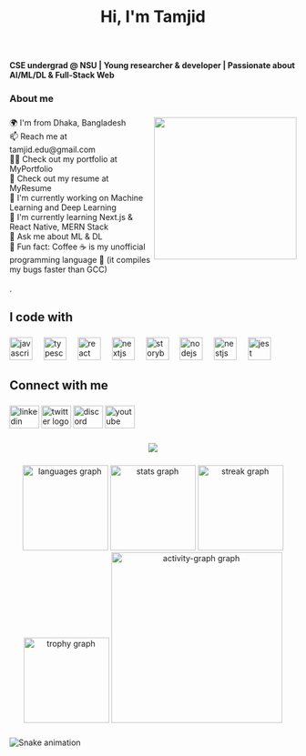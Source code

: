 <h1 align="center">Hi, I'm Tamjid</h1>

###

<br clear="both">

<h4 align="left">CSE undergrad @ NSU | Young researcher & developer | Passionate about AI/ML/DL & Full-Stack Web</h4>

###

<h3 align="left">About me</h3>

###

<img align="right" height="250" src="https://media2.giphy.com/media/v1.Y2lkPTc5MGI3NjExdnM3bHo5dzc2a2Q4N2NweWh2M3I1ZG8ydGc0bWJma3gzcjY3cHh5OSZlcD12MV9pbnRlcm5hbF9naWZfYnlfaWQmY3Q9Zw/ule4vhcY1xEKQ/giphy.gif"  />

###

<p align="left">🌍 I'm from Dhaka, Bangladesh<br>📫 Reach me at tamjid.edu@gmail.com<br>👨‍💻 Check out my portfolio at MyPortfolio<br>📄 Check out my resume at MyResume<br>🔭 I'm currently working on Machine Learning and Deep Learning<br>🌱 I'm currently learning Next.js & React Native, MERN Stack<br>💬 Ask me about ML & DL<br>🎲 Fun fact: Coffee ☕ is my unofficial programming language 🙂 (it compiles my bugs faster than GCC)<br><br>.</p>

###

<h2 align="left">I code with</h2>

###

<div align="left">
  <img src="https://cdn.jsdelivr.net/gh/devicons/devicon/icons/javascript/javascript-original.svg" height="40" alt="javascript logo"  />
  <img width="12" />
  <img src="https://cdn.jsdelivr.net/gh/devicons/devicon/icons/typescript/typescript-original.svg" height="40" alt="typescript logo"  />
  <img width="12" />
  <img src="https://cdn.jsdelivr.net/gh/devicons/devicon/icons/react/react-original.svg" height="40" alt="react logo"  />
  <img width="12" />
  <img src="https://cdn.jsdelivr.net/gh/devicons/devicon/icons/nextjs/nextjs-original.svg" height="40" alt="nextjs logo"  />
  <img width="12" />
  <img src="https://cdn.jsdelivr.net/gh/devicons/devicon/icons/storybook/storybook-original.svg" height="40" alt="storybook logo"  />
  <img width="12" />
  <img src="https://cdn.jsdelivr.net/gh/devicons/devicon/icons/nodejs/nodejs-original.svg" height="40" alt="nodejs logo"  />
  <img width="12" />
  <img src="https://cdn.jsdelivr.net/gh/devicons/devicon/icons/nestjs/nestjs-original.svg" height="40" alt="nestjs logo"  />
  <img width="12" />
  <img src="https://cdn.jsdelivr.net/gh/devicons/devicon/icons/jest/jest-plain.svg" height="40" alt="jest logo"  />
</div>

###

<h2 align="left">Connect with me</h2>

###

<div align="left">
  <img src="https://raw.githubusercontent.com/maurodesouza/profile-readme-generator/master/src/assets/icons/social/linkedin/default.svg" width="52" height="40" alt="linkedin logo"  />
  <img src="https://raw.githubusercontent.com/maurodesouza/profile-readme-generator/master/src/assets/icons/social/twitter/default.svg" width="52" height="40" alt="twitter logo"  />
  <img src="https://raw.githubusercontent.com/maurodesouza/profile-readme-generator/master/src/assets/icons/social/discord/default.svg" width="52" height="40" alt="discord logo"  />
  <img src="https://raw.githubusercontent.com/maurodesouza/profile-readme-generator/master/src/assets/icons/social/youtube/default.svg" width="52" height="40" alt="youtube logo"  />
</div>

###

<div align="center">
  <img src="https://visitor-badge.laobi.icu/badge?page_id=iamtamjid.iamtamjid&"  />
</div>

###

<div align="center">
  <img src="https://github-readme-stats.vercel.app/api/top-langs?username=iamtamjid&locale=en&hide_title=false&layout=compact&card_width=320&langs_count=5&theme=dracula&hide_border=false&order=2" height="150" alt="languages graph"  />
  <img src="https://github-readme-stats.vercel.app/api?username=iamtamjid&hide_title=false&hide_rank=false&show_icons=true&include_all_commits=true&count_private=true&disable_animations=false&theme=dracula&locale=en&hide_border=false&order=1" height="150" alt="stats graph"  />
  <img src="https://streak-stats.demolab.com?user=iamtamjid&locale=en&mode=daily&theme=dracula&hide_border=false&border_radius=5&order=3" height="150" alt="streak graph"  />
  <img src="https://github-profile-trophy.vercel.app?username=iamtamjid&theme=dracula&column=-1&row=1&margin-w=8&margin-h=8&no-bg=false&no-frame=false&order=4" height="150" alt="trophy graph"  />
  <img src="https://github-readme-activity-graph.vercel.app/graph?username=iamtamjid&radius=16&theme=react&area=true&order=5" height="300" alt="activity-graph graph"  />
</div>

###

<img src="https://raw.githubusercontent.com/iamtamjid/iamtamjid/output/snake.svg" alt="Snake animation" />

###
